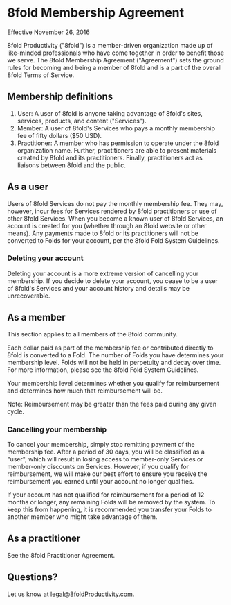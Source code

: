 # 8fold Membership Agreement

Effective November 26, 2016

8fold Productivity ("8fold") is a member-driven organization made up of like-minded professionals who have come together in order to benefit those we serve. The 8fold Membership Agreement ("Agreement") sets the ground rules for becoming and being a member of 8fold and is a part of the overall 8fold Terms of Service.

## Membership definitions

1. User: A user of 8fold is anyone taking advantage of 8fold's sites, services, products, and content ("Services").
2. Member: A user of 8fold's Services who pays a monthly membership fee of fifty dollars ($50 USD).
3. Practitioner: A member who has permission to operate under the 8fold organization name. Further, practitioners are able to present materials created by 8fold and its practitioners. Finally, practitioners act as liaisons between 8fold and the public.

## As a user

Users of 8fold Services do not pay the monthly membership fee. They may, however, incur fees for Services rendered by 8fold practitioners or use of other 8fold Services. When you become a known user of 8fold Services, an account is created for you (whether through an 8fold website or other means). Any payments made to 8fold or its practitioners will not be converted to Folds for your account, per the 8fold Fold System Guidelines.

### Deleting your account

Deleting your account is a more extreme version of cancelling your membership. If you decide to delete your account, you cease to be a user of 8fold's Services and your account history and details may be unrecoverable.

## As a member

This section applies to all members of the 8fold community.

Each dollar paid as part of the membership fee or contributed directly to 8fold is converted to a Fold. The number of Folds you have determines your membership level. Folds will not be held in perpetuity and decay over time. For more information, please see the 8fold Fold System Guidelines.

Your membership level determines whether you qualify for reimbursement and determines how much that reimbursement will be.

Note: Reimbursement may be greater than the fees paid during any given cycle.

### Cancelling your membership

To cancel your membership, simply stop remitting payment of the membership fee. After a period of 30 days, you will be classified as a "user", which will result in losing access to member-only Services or member-only discounts on Services. However, if you qualify for reimbursement, we will make our best effort to ensure you receive the reimbursement you earned until your account no longer qualifies.

If your account has not qualified for reimbursement for a period of 12 months or longer, any remaining Folds will be removed by the system. To keep this from happening, it is recommended you transfer your Folds to another member who might take advantage of them.

## As a practitioner

See the 8fold Practitioner Agreement.

## Questions? 

Let us know at [legal@8foldProductivity.com](mailto:legal@8foldProductivity.com).

